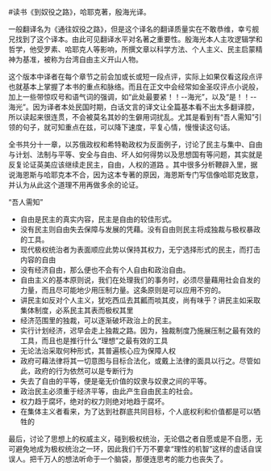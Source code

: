 \#读书《到奴役之路》，哈耶克著，殷海光译。

一般翻译名为《通往奴役之路》，但是这个译名的翻译质量实在不敢恭维，幸亏舰兄找到了这个译本。由此可见翻译水平对名著之重要性。殷海光本人主攻逻辑学和哲学，他受罗素、哈耶克人等影响，所撰文章以科学方法、个人主义、民主启蒙精神为基准，被称为台湾自由主义开山人物。

这个版本中译者在每个章节之前会加或长或短一段点评，实际上如果仅看这段点评也就基本上掌握了本书的重点和脉络。而且在正文中会经常如金圣叹评点小说般，加上一些带惊叹号和语气词的强调，如“此处最要紧！！--海光”，以及“是！！--海光”。因为译者本处民国时期，白话文言的译文让全篇基本看不出太多翻译腔，所以读起来很连贯，不会被莫名其妙的生僻用词扰乱。尤其是看到有“吾人需知”引领的句子，就可知重点在兹，可以降下速度，平复心情，慢慢读这句话。

全书共分十一章，以苏俄政权和希特勒政权为反面例子，讨论了民主与集中、自由与计划、法制与平等、安全与自由、坏人如何得势以及思想国有等问题，其实就是反复论证英美应该继续走民主，自由，人权的道路
。其中很多分析鞭辟入里，据说海恩斯与哈耶克本不合，因为这本专著的原因，海恩斯专门写信像哈耶克致意，并认为从此这个道理不用再做多余的论证。

“吾人需知”
 - 自由是民主的真实内容，民主是自由的较佳形式。
 - 没有民主则自由失去保障与发展的凭藉。没有自由则民主将成独裁与极权暴政的工具。
 - 现代极权统治者为表面顺应此势以保持其权力，无宁选择形式的民主，而打击内容的自由
 - 没有经济自由，那么便也不会有个人自由和政治自由。
 - 自由主义的基本原则说，我们在处理我们的事务时，必须尽量藉用社会自发的力量，而且尽可能地少用压制力量。这条原则是可以应用不穷的。
 - 讲民主如反对个人主义，犹吃西瓜去其瓤而啖其皮，尚有味乎？讲民主如采取集体制度，必系民主其表而极权其里
 - 经济范围里的独裁，可以逐渐破坏政治上的民主。
 - 实行计划经济，迟早会走上独裁之路。因为，独裁制度乃施展压制之最有效的工具，而且也是推行什么“理想”之最有效的工具
 - 无论法治采取何种形式，其普遍核心应为保障人权
 - 政府可藉法律将其一切意图与目标合法化，或戴上法律的面具以行之。尽管如此，政府的行为依然可以是专断行为
 - 失去了自由的平等，便是毫无价值的奴隶与奴隶之间的平等。
 - 政治民主必须重于经济平等，由此产生自由民主的社会。
 - 权力趋于腐坏，绝对的权力则绝对地趋于腐坏。
 - 在集体主义者看来，为了达到社群底共同目标，个人底权利和价值都是可以牺牲的

最后，讨论了思想上的权威主义，碰到极权统治，无论倡之者自愿或是不自愿，无可避免地成为极权统治之一环，因此我们千万不要拿“理性的机智”这样的虚话自误误人。把千万人的想法听命于一个脑袋，那便连思考的能力也丧失了。
